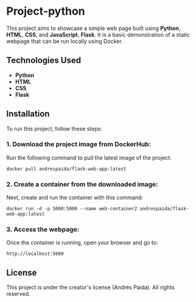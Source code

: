# Project-python

This project aims to showcase a simple web page built using **Python**, **HTML**, **CSS**, and **JavaScript**, **Flask**. It is a basic demonstration of a static webpage that can be run locally using Docker.

## Technologies Used

- **Python**
- **HTML**
- **CSS**
- **Flask**

## Installation

To run this project, follow these steps:

### 1. Download the project image from DockerHub:

Run the following command to pull the latest image of the project:

    docker pull andrespaida/flask-web-app:latest

### 2. Create a container from the downloaded image:

Next, create and run the container with this command:

    docker run -d -p 5000:5000 --name web-container2 andrespaida/flask-web-app:latest

### 3. Access the webpage:

Once the container is running, open your browser and go to:

    http://localhost:5000

## License

This project is under the creator's license (Andrés Paida). All rights reserved.
